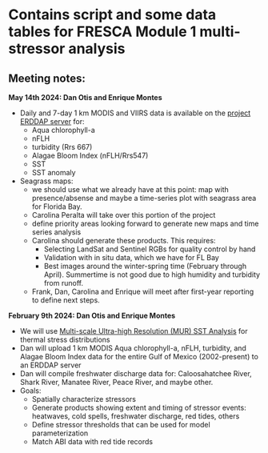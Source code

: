 # Contains script and some data tables for FRESCA Module 1 multi-stressor analysis

## **Meeting notes:**

**May 14th 2024: Dan Otis and Enrique Montes**
- Daily and 7-day 1 km MODIS and VIIRS data is available on the [project ERDDAP server]([url](http://131.247.136.200:8080/erddap/info/index.html?page=1&itemsPerPage=1000)) for:
  - Aqua chlorophyll-a
  - nFLH
  - turbidity (Rrs 667)
  - Alagae Bloom Index (nFLH/Rrs547)
  - SST
  - SST anomaly 
- Seagrass maps:
  - we should use what we already have at this point: map with presence/absense and maybe a time-series plot with seagrass area for Florida Bay.
  - Carolina Peralta will take over this portion of the project
  - define priority areas looking forward to generate new maps and time series analysis
  - Carolina should generate these products. This requires:
    - Selecting LandSat and Sentinel RGBs for quality control by hand
    - Validation with in situ data, which we have for FL Bay
    - Best images around the winter-spring time (February through April). Summertime is not good due to high humidity and turbidity from runoff.
  - Frank, Dan, Carolina and Enrique will meet after first-year reporting to define next steps.  



**February 9th 2024: Dan Otis and Enrique Montes**
- We will use [Multi-scale Ultra-high Resolution (MUR) SST Analysis](https://coastwatch.pfeg.noaa.gov/erddap/griddap/jplMURSST41.html) for thermal stress distributions
- Dan will upload 1 km MODIS Aqua chlorophyll-a, nFLH, turbidity, and Alagae Bloom Index data for the entire Gulf of Mexico (2002-present) to an ERDDAP server
- Dan will compile freshwater discharge data for: Caloosahatchee River, Shark River, Manatee River, Peace River, and maybe other.
- Goals:
  - Spatially characterize stressors
  - Generate products showing extent and timing of stressor events: heatwaves, cold spells, freshwater discharge, red tides, others
  - Define stressor thresholds that can be used for model parameterization
  - Match ABI data with red tide records
